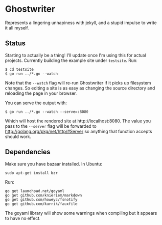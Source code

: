Ghostwriter
===========
Represents a lingering unhapiness with jekyll, and a stupid impulse to write it
all myself.

Status
------
Starting to actually be a thing!
I'll update once I'm using this for actual projects.
Currently building the example site under `testsite`.  Run:

    $ cd testsite
    $ go run ../*.go --watch

Note that the `--watch` flag will re-run Ghostwriter if it picks up filesystem
changes.  So editing a site is as easy as changing the source directory and
reloading the page in your browser.

You can serve the output with:

    $ go run ../*.go --watch --serve=:8080

Which will host the rendered site at http://localhost:8080.  The value you
pass to the `--server` flag will be forwarded to
http://golang.org/pkg/net/http/#Server so anything that function accepts
should work.

Dependencies
------------
Make sure you have bazaar installed.  In Ubuntu:

    sudo apt-get install bzr

Run:

    go get launchpad.net/goyaml
    go get github.com/knieriem/markdown
    go get github.com/howeyc/fsnotify
    go get github.com/kurrik/fauxfile

The goyaml library will show some warnings when compiling but it appears to have
no effect.
